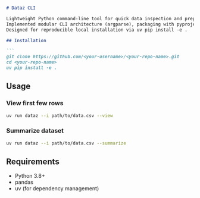 ````markdown
# Dataz CLI

Lightweight Python command-line tool for quick data inspection and preprocessing.
Implemented modular CLI architecture (argparse), packaging with pyproject.toml, and data operations using pandas.
Designed for reproducible local installation via uv pip install -e .

## Installation

```
git clone https://github.com/<your-username>/<your-repo-name>.git
cd <your-repo-name>
uv pip install -e .
````

## Usage

### View first few rows

```bash
uv run dataz --i path/to/data.csv --view
```

### Summarize dataset

```bash
uv run dataz --i path/to/data.csv --summarize
```


## Requirements

* Python 3.8+
* pandas
* uv (for dependency management)



